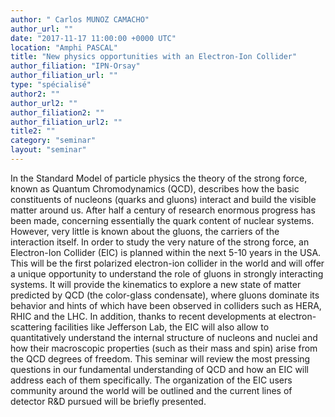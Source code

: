 ```yaml
---
author: " Carlos MUNOZ CAMACHO"
author_url: ""
date: "2017-11-17 11:00:00 +0000 UTC"
location: "Amphi PASCAL"
title: "New physics opportunities with an Electron-Ion Collider"
author_filiation: "IPN-Orsay"
author_filiation_url: ""
type: "spécialisé"
author2: ""
author_url2: ""
author_filiation2: ""
author_filiation_url2: ""
title2: ""
category: "seminar" 
layout: "seminar"
---
```

In the Standard Model of particle physics the theory of the strong force, known as Quantum Chromodynamics (QCD), describes how the basic constituents of nucleons (quarks and gluons) interact and build the visible matter around us. After half a century of research enormous progress has been made, concerning essentially the quark content of nuclear systems. However, very little is known about the gluons, the carriers of the interaction itself. In order to study the very nature of the strong force, an Electron-Ion Collider (EIC) is planned within the next 5-10 years in the USA. This will be the first polarized electron-ion collider in the world and will offer a unique opportunity to understand the role of gluons in strongly interacting systems. It will provide the kinematics to explore a new state of matter predicted by QCD (the color-glass condensate), where gluons dominate its behavior and hints of which have been observed in colliders such as HERA, RHIC and the LHC. In addition, thanks to recent developments at electron-scattering facilities like Jefferson Lab, the EIC will also allow to quantitatively understand the internal structure of nucleons and nuclei and how their macroscopic properties (such as their mass and spin) arise from the QCD degrees of freedom. This seminar will review the most pressing questions in our fundamental understanding of QCD and how an EIC will address each of them specifically. The organization of the EIC users community around the world will be outlined and the current lines of detector R&amp;D pursued will be briefly presented.

